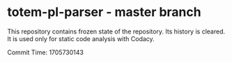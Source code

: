 # totem-pl-parser - master branch

This repository contains frozen state of the repository.
Its history is cleared. It is used only for static code
analysis with Codacy.

Commit Time: 1705730143